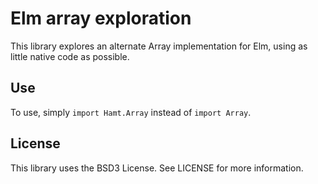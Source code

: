 # Elm array exploration

This library explores an alternate Array implementation for Elm, using as little native code as possible.

## Use

To use, simply `import Hamt.Array` instead of `import Array`.

## License

This library uses the BSD3 License. See LICENSE for more information.
